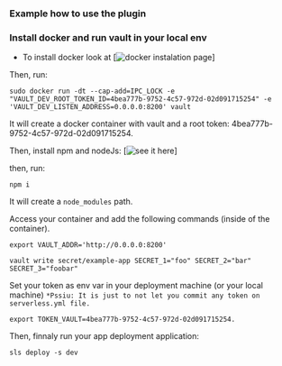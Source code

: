 ### Example how to use the plugin

### Install docker and run vault in your local env
* To install docker look at [![docker instalation page](https://docs.docker.com/install/)]

Then, run:
```
sudo docker run -dt --cap-add=IPC_LOCK -e "VAULT_DEV_ROOT_TOKEN_ID=4bea777b-9752-4c57-972d-02d091715254" -e 'VAULT_DEV_LISTEN_ADDRESS=0.0.0.0:8200' vault
```

It will create a docker container with vault and a root token: 4bea777b-9752-4c57-972d-02d091715254.

Then, install npm and nodeJs: [![see it here](https://www.npmjs.com/get-npm)]

then, run:
```
npm i
```
It will create a `node_modules` path.

Access your container and add the following commands (inside of the container).
```
export VAULT_ADDR='http://0.0.0.0:8200'

vault write secret/example-app SECRET_1="foo" SECRET_2="bar" SECRET_3="foobar"
```

Set your token as env var in your deployment machine (or your local machine) `*Pssiu: It is just to not let you commit any token on serverless.yml file.`
```
export TOKEN_VAULT=4bea777b-9752-4c57-972d-02d091715254.
```
Then, finnaly run your app deployment application:
```
sls deploy -s dev
```
